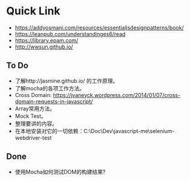 # Quick Link

* https://addyosmani.com/resources/essentialjsdesignpatterns/book/
* https://leanpub.com/understandinges6/read
* https://library.epam.com/
* http://wwsun.github.io/

To Do
-----
* 了解http://jasmine.github.io/ 的工作原理。
* 了解mocha的各项工作方法。
* Cross Domain: https://jvaneyck.wordpress.com/2014/01/07/cross-domain-requests-in-javascript/
* Array常用方法。
* Mock Test。
* 整理要讲的内容。
* 在本地安装对它的一切依赖：C:\Doc\Dev\javascript-me\selenium-webdriver-test

Done
----
* 使用Mocha如何测试DOM的构建结果? 
